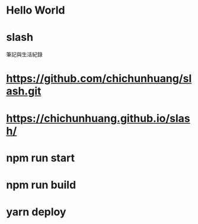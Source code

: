 # Hello World 

# slash
筆記與生活紀錄

# https://github.com/chichunhuang/slash.git
# https://chichunhuang.github.io/slash/

# npm run start
# npm run build
# yarn deploy
